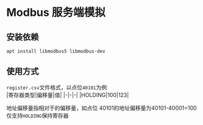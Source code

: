 # Modbus 服务端模拟
## 安装依赖
```
apt install libmodbus5 libmodbus-dev
```

## 使用方式
```register.csv```文件格式，以点位```40101```为例  
|寄存器类型|偏移量|值|
|-|-|-|
|HOLDING|100|123|

地址偏移量指相对于的偏移量，如点位 40101的地址偏移量为40101-40001=100  
仅支持```HOLDING```保持寄存器


